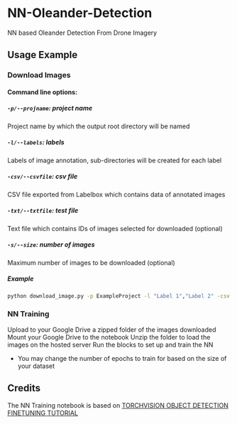 # NN-Oleander-Detection
NN based Oleander Detection From Drone Imagery
## Usage Example
### Download Images
#### Command line options:
##### `-p/--projname`: project name
Project name by which the output root directory will be named
##### `-l/--labels`: labels
Labels of image annotation, sub-directories will be created for each label
##### `-csv/--csvfile`: csv file
CSV file exported from Labelbox which contains data of annotated images
##### `-txt/--txtfile`: test file
Text file which contains IDs of images selected for downloaded (optional)
##### `-s/--size`: number of images
Maximum number of images to be downloaded (optional)
##### Example
```sh
python download_image.py -p ExampleProject -l "Label 1","Label 2" -csv Example.csv -txt Example.txt -s 1
```
### NN Training
Upload to your Google Drive a zipped folder of the images downloaded
Mount your Google Drive to the notebook
Unzip the folder to load the images on the hosted server
Run the blocks to set up and train the NN
  * You may change the number of epochs to train for based on the size of your dataset
## Credits
The NN Training notebook is based on [TORCHVISION OBJECT DETECTION FINETUNING TUTORIAL](https://pytorch.org/tutorials/intermediate/torchvision_tutorial.html)
